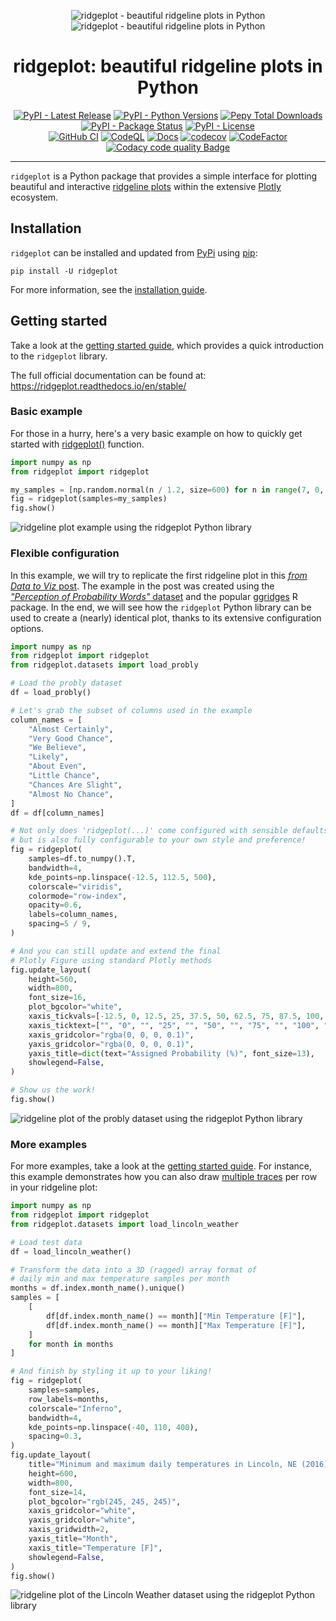 <p align="center">
    <img src="docs/_static/img/logo-wide.png#gh-light-mode-only" alt="ridgeplot - beautiful ridgeline plots in Python">
    <img src="docs/_static/img/logo-wide-dark.png#gh-dark-mode-only" alt="ridgeplot - beautiful ridgeline plots in Python">
</p>

<h1 id="ridgeplot" align="center">
    ridgeplot: beautiful ridgeline plots in Python
</h1>

<p align="center">
  <!-- TODO: https://bestpractices.coreinfrastructure.org/en -->
  <!-- TODO: https://www.gitpod.io/docs/getting-started -->
  <a href="https://pypi.org/project/ridgeplot/"><img src="https://img.shields.io/pypi/v/ridgeplot" alt="PyPI - Latest Release"></a>
  <a href="https://github.com/tpvasconcelos/ridgeplot/"><img src="https://img.shields.io/pypi/pyversions/ridgeplot" alt="PyPI - Python Versions"></a>
  <a href="https://pepy.tech/project/ridgeplot"><img src="https://img.shields.io/pepy/dt/ridgeplot" alt="Pepy Total Downloads"></a>
  <a href="https://pypi.org/project/ridgeplot/"><img src="https://img.shields.io/pypi/status/ridgeplot.svg" alt="PyPI - Package Status"></a>
  <a href="https://github.com/tpvasconcelos/ridgeplot/blob/main/LICENSE"><img src="https://img.shields.io/pypi/l/ridgeplot" alt="PyPI - License"></a>
  <br>
  <a href="https://github.com/tpvasconcelos/ridgeplot/actions/workflows/ci.yml/"><img src="https://github.com/tpvasconcelos/ridgeplot/actions/workflows/ci.yml/badge.svg" alt="GitHub CI"></a>
  <a href="https://github.com/tpvasconcelos/ridgeplot/actions/workflows/codeql.yml/"><img src="https://github.com/tpvasconcelos/ridgeplot/actions/workflows/codeql.yml/badge.svg" alt="CodeQL"></a>
  <a href="https://ridgeplot.readthedocs.io/en/latest/"><img src="https://readthedocs.org/projects/ridgeplot/badge/?version=latest&style=flat" alt="Docs"></a>
  <a href="https://codecov.io/gh/tpvasconcelos/ridgeplot"><img src="https://codecov.io/gh/tpvasconcelos/ridgeplot/branch/main/graph/badge.svg" alt="codecov"></a>
  <a href="https://www.codefactor.io/repository/github/tpvasconcelos/ridgeplot"><img src="https://www.codefactor.io/repository/github/tpvasconcelos/ridgeplot/badge" alt="CodeFactor"></a>
  <a href="https://app.codacy.com/gh/tpvasconcelos/ridgeplot/dashboard?utm_source=gh&utm_medium=referral&utm_content=&utm_campaign=Badge_grade"><img src="https://app.codacy.com/project/badge/Grade/e21652ac49874b6f94ed3c9b7ac77021" alt="Codacy code quality Badge"></a>
</p>

-----------------

`ridgeplot` is a Python package that provides a simple interface for plotting beautiful and interactive [ridgeline plots](https://ridgeplot.readthedocs.io/en/stable/getting_started/getting_started.html) within the extensive [Plotly](https://plotly.com/python/) ecosystem.

## Installation

`ridgeplot` can be installed and updated from [PyPi](https://pypi.org/project/ridgeplot/) using [pip](https://pip.pypa.io/en/stable/quickstart/):

```shell
pip install -U ridgeplot
```

For more information, see the [installation guide](https://ridgeplot.readthedocs.io/en/stable/getting_started/installation.html).

## Getting started

Take a look at the [getting started guide](https://ridgeplot.readthedocs.io/en/stable/getting_started/getting_started.html), which provides a quick introduction to the `ridgeplot` library.

The full official documentation can be found at: https://ridgeplot.readthedocs.io/en/stable/

### Basic example

For those in a hurry, here's a very basic example on how to quickly get started with [ridgeplot()](https://ridgeplot.readthedocs.io/en/stable/api/public/ridgeplot.ridgeplot.html) function.

```python
import numpy as np
from ridgeplot import ridgeplot

my_samples = [np.random.normal(n / 1.2, size=600) for n in range(7, 0, -1)]
fig = ridgeplot(samples=my_samples)
fig.show()
```

![ridgeline plot example using the ridgeplot Python library](docs/_static/charts/basic.webp)

### Flexible configuration

In this example, we will try to replicate the first ridgeline plot in this [_from Data to Viz_ post](https://www.data-to-viz.com/graph/ridgeline.html). The example in the post was created using the [_"Perception of Probability Words"_ dataset](https://ridgeplot.readthedocs.io/en/stable/api/public/ridgeplot.datasets.load_probly.html) and the popular [ggridges](https://wilkelab.org/ggridges/) R package. In the end, we will see how the `ridgeplot` Python library can be used to create a (nearly) identical plot, thanks to its extensive configuration options.

```python
import numpy as np
from ridgeplot import ridgeplot
from ridgeplot.datasets import load_probly

# Load the probly dataset
df = load_probly()

# Let's grab the subset of columns used in the example
column_names = [
    "Almost Certainly",
    "Very Good Chance",
    "We Believe",
    "Likely",
    "About Even",
    "Little Chance",
    "Chances Are Slight",
    "Almost No Chance",
]
df = df[column_names]

# Not only does 'ridgeplot(...)' come configured with sensible defaults
# but is also fully configurable to your own style and preference!
fig = ridgeplot(
    samples=df.to_numpy().T,
    bandwidth=4,
    kde_points=np.linspace(-12.5, 112.5, 500),
    colorscale="viridis",
    colormode="row-index",
    opacity=0.6,
    labels=column_names,
    spacing=5 / 9,
)

# And you can still update and extend the final
# Plotly Figure using standard Plotly methods
fig.update_layout(
    height=560,
    width=800,
    font_size=16,
    plot_bgcolor="white",
    xaxis_tickvals=[-12.5, 0, 12.5, 25, 37.5, 50, 62.5, 75, 87.5, 100, 112.5],
    xaxis_ticktext=["", "0", "", "25", "", "50", "", "75", "", "100", ""],
    xaxis_gridcolor="rgba(0, 0, 0, 0.1)",
    yaxis_gridcolor="rgba(0, 0, 0, 0.1)",
    yaxis_title=dict(text="Assigned Probability (%)", font_size=13),
    showlegend=False,
)

# Show us the work!
fig.show()
```

![ridgeline plot of the probly dataset using the ridgeplot Python library](docs/_static/charts/probly.webp)

### More examples

For more examples, take a look at the [getting started guide](https://ridgeplot.readthedocs.io/en/stable/getting_started/getting_started.html). For instance, this example demonstrates how you can also draw [multiple traces](https://ridgeplot.readthedocs.io/en/stable/getting_started/getting_started.html#more-traces) per row in your ridgeline plot:

```python
import numpy as np
from ridgeplot import ridgeplot
from ridgeplot.datasets import load_lincoln_weather

# Load test data
df = load_lincoln_weather()

# Transform the data into a 3D (ragged) array format of
# daily min and max temperature samples per month
months = df.index.month_name().unique()
samples = [
    [
        df[df.index.month_name() == month]["Min Temperature [F]"],
        df[df.index.month_name() == month]["Max Temperature [F]"],
    ]
    for month in months
]

# And finish by styling it up to your liking!
fig = ridgeplot(
    samples=samples,
    row_labels=months,
    colorscale="Inferno",
    bandwidth=4,
    kde_points=np.linspace(-40, 110, 400),
    spacing=0.3,
)
fig.update_layout(
    title="Minimum and maximum daily temperatures in Lincoln, NE (2016)",
    height=600,
    width=800,
    font_size=14,
    plot_bgcolor="rgb(245, 245, 245)",
    xaxis_gridcolor="white",
    yaxis_gridcolor="white",
    xaxis_gridwidth=2,
    yaxis_title="Month",
    xaxis_title="Temperature [F]",
    showlegend=False,
)
fig.show()
```

![ridgeline plot of the Lincoln Weather dataset using the ridgeplot Python library](docs/_static/charts/lincoln_weather.webp)
